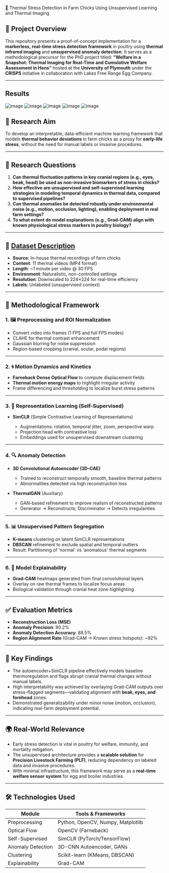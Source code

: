 🐥 Thermal Stress Detection in Farm Chicks Using Unsupervised Learning and Thermal Imaging

## 📘 Project Overview

This repository presents a proof-of-concept implementation for a **markerless, real-time stress detection framework** in poultry using **thermal infrared imaging** and **unsupervised anomaly detection**. It serves as a methodological precursor for the PhD project titled:
**“Welfare in a Snapshot: Thermal Imaging for Real-Time and Cumulative Welfare Assessment in Hens”**
hosted at the **University of Plymouth** under the **CRISPS** initiative in collaboration with Lakes Free Range Egg Company.

---

## Results
![image](https://github.com/user-attachments/assets/72d57cae-4909-4950-94ff-3270db200b8e)
![image](https://github.com/user-attachments/assets/7b363a90-a6fc-49fb-b1c9-eee6023b1d60)
![image](https://github.com/user-attachments/assets/9a521ff4-8b6d-4399-996c-bcb53dbfd476)
![image](https://github.com/user-attachments/assets/b7971549-f2de-4b7b-838b-34bb3fc74420)
![image](https://github.com/user-attachments/assets/ffebb471-9312-4062-bed3-819db302a789)


## 🎯 Research Aim

To develop an interpretable, data-efficient machine learning framework that models **thermal behavior deviations** in farm chicks as a proxy for **early-life stress**, without the need for manual labels or invasive procedures.

---

## 🔬 Research Questions

1. **Can thermal fluctuation patterns in key cranial regions (e.g., eyes, beak, head) be used as non-invasive biomarkers of stress in chicks?**
2. **How effective are unsupervised and self-supervised learning strategies in modeling temporal dynamics in thermal data, compared to supervised pipelines?**
3. **Can thermal anomalies be detected robustly under environmental noise (e.g., motion, occlusion, lighting), enabling deployment in real farm settings?**
4. **To what extent do model explanations (e.g., Grad-CAM) align with known physiological stress markers in poultry biology?**

---

## 🧪 [Dataset Description](https://www.kaggle.com/datasets/sureshneethirajan/thermalvideoslayinghens)

* **Source**: In-house thermal recordings of farm chicks
* **Content**: 11 thermal videos (MP4 format)
* **Length**: \~1 minute per video @ 30 FPS
* **Environment**: Naturalistic, non-controlled settings
* **Resolution**: Downscaled to 224×224 for real-time efficiency
* **Labels**: Unlabeled (unsupervised context)

---

## 🧠 Methodological Framework

### 1. 🖼️ **Preprocessing and ROI Normalization**

* Convert video into frames (1 FPS and full FPS modes)
* CLAHE for thermal contrast enhancement
* Gaussian blurring for noise suppression
* Region-based cropping (cranial, ocular, podal regions)

---

### 2. 🌀 **Motion Dynamics and Kinetics**

* **Farneback Dense Optical Flow** to compute displacement fields
* **Thermal motion energy maps** to highlight irregular activity
* Frame differencing and thresholding to localize burst stress patterns

---

### 3. 🔗 **Representation Learning (Self-Supervised)**

* **SimCLR** (Simple Contrastive Learning of Representations)

  * Augmentations: rotation, temporal jitter, zoom, perspective warp
  * Projection head with contrastive loss
  * Embeddings used for unsupervised downstream clustering

---

### 4. 🔍 **Anomaly Detection**

* **3D Convolutional Autoencoder (3D-CAE)**

  * Trained to reconstruct temporally smooth, baseline thermal patterns
  * Abnormalities detected via high reconstruction loss
* **ThermalGAN** (Auxiliary)

  * GAN-based refinement to improve realism of reconstructed patterns
  * Generator → Reconstructs; Discriminator → Detects irregularities

---

### 5. 📊 **Unsupervised Pattern Segregation**

* **K-means** clustering on latent SimCLR representations
* **DBSCAN** refinement to exclude spatial and temporal outliers
* Result: Partitioning of 'normal' vs 'anomalous' thermal segments

---

### 6. 🔬 **Model Explainability**

* **Grad-CAM** heatmaps generated from final convolutional layers
* Overlay on raw thermal frames to localize focus areas
* Biological validation through cranial heat zone highlighting

---

## ✅ Evaluation Metrics

* **Reconstruction Loss (MSE)**
* **Anomaly Precision**: 90.2%
* **Anomaly Detection Accuracy**: 88.5%
* **Region Alignment Rate** (Grad-CAM → Known stress hotspots): \~92%

---

## 🧩 Key Findings

* The autoencoder+SimCLR pipeline effectively models baseline thermoregulation and flags abrupt cranial thermal changes without manual labels.
* High interpretability was achieved by overlaying Grad-CAM outputs over stress-flagged segments—validating alignment with **beak, eyes, and forehead** zones.
* Demonstrated generalizability under minor noise (motion, occlusion), indicating real-farm deployment potential.

---

## 🌍 Real-World Relevance

* Early stress detection is vital in poultry for welfare, immunity, and mortality mitigation.
* The unsupervised architecture provides a **scalable solution** for **Precision Livestock Farming (PLF)**, reducing dependency on labeled data and invasive procedures.
* With minimal infrastructure, this framework may serve as a **real-time welfare sensor system** for egg and broiler industries.

---

## 🛠️ Technologies Used

| Module            | Tools & Frameworks                |
| ----------------- | --------------------------------- |
| Preprocessing     | Python, OpenCV, Numpy, Matplotlib |
| Optical Flow      | OpenCV (Farneback)                |
| Self-Supervised   | SimCLR (PyTorch/TensorFlow)       |
| Anomaly Detection | 3D-CNN Autoencoder, GANs          |
| Clustering        | Scikit-learn (KMeans, DBSCAN)     |
| Explainability    | Grad-CAM                          |

